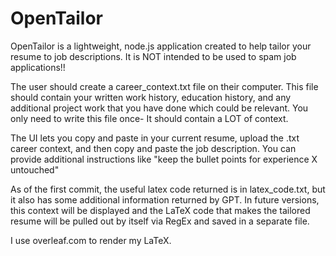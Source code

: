 # OpenTailor
OpenTailor is a lightweight, node.js application created to help tailor your resume to job descriptions. It is NOT intended to be used to spam job applications!!

The user should create a career_context.txt file on their computer. This file should contain your written work history, education history, and any additional project
work that you have done which could be relevant. You only need to write this file once- It should contain a LOT of context.

The UI lets you copy and paste in your current resume, upload the .txt career context, and then copy and paste the job description. 
You can provide additional instructions like "keep the bullet points for experience X untouched"

As of the first commit, the useful latex code returned is in latex_code.txt, but it also has some additional information returned by GPT.
In future versions, this context will be displayed and the LaTeX code that makes the tailored resume will be pulled out by itself
via RegEx and saved in a separate file. 

I use overleaf.com to render my LaTeX.
